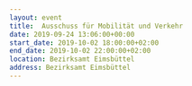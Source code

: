 ```yaml
---
layout: event
title:  Ausschuss für Mobilität und Verkehr
date: 2019-09-24 13:06:00+00:00
start_date: 2019-10-02 18:00:00+02:00
end_date: 2019-10-02 22:00:00+02:00
location: Bezirksamt Eimsbüttel
address: Bezirksamt Eimsbüttel
---
```

